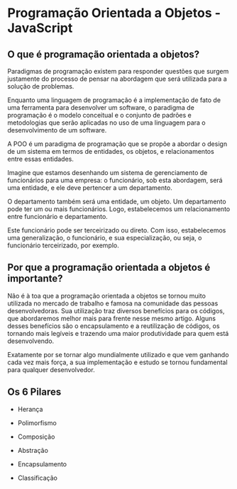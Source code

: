 # Programação Orientada a Objetos - JavaScript
## O que é programação orientada a objetos?

Paradigmas de programação existem para responder questões que surgem justamente do processo de pensar na abordagem que será utilizada para a solução de problemas.

Enquanto uma linguagem de programação é a implementação de fato de uma ferramenta para desenvolver um software, o paradigma de programação é o modelo conceitual e o conjunto de padrões e metodologias que serão aplicadas no uso de uma linguagem para o desenvolvimento de um software. 

A POO é um paradigma de programação que se propõe a abordar o design de um sistema em termos de entidades, os objetos, e relacionamentos entre essas entidades. 

Imagine que estamos desenhando um sistema de gerenciamento de funcionários para uma empresa: o funcionário, sob esta abordagem, será uma entidade, e ele deve pertencer a um departamento. 

O departamento também será uma entidade, um objeto. Um departamento pode ter um ou mais funcionários. Logo, estabelecemos um relacionamento entre funcionário e departamento. 

Este funcionário pode ser terceirizado ou direto. Com isso, estabelecemos uma generalização, o funcionário, e sua especialização, ou seja, o funcionário terceirizado, por exemplo.


## Por que a programação orientada a objetos é importante?

Não é à toa que a programação orientada a objetos se tornou muito utilizada no mercado de trabalho e famosa na comunidade das pessoas desenvolvedoras. Sua utilização traz diversos benefícios para os códigos, que abordaremos melhor mais para frente nesse mesmo artigo. Alguns desses benefícios são o encapsulamento e a reutilização de códigos, os tornando mais legíveis e trazendo uma maior produtividade para quem está desenvolvendo.

Exatamente por se tornar algo mundialmente utilizado e que vem ganhando cada vez mais força, a sua implementação e estudo se tornou fundamental para qualquer desenvolvedor. 

## Os 6 Pilares

 - Herança 
 
 - Polimorfismo
 
 - Composição
 
 - Abstração
 
 - Encapsulamento
 
 - Classificação
